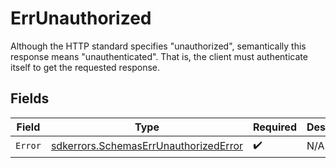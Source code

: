 # ErrUnauthorized

Although the HTTP standard specifies "unauthorized", semantically this response means "unauthenticated". That is, the client must authenticate itself to get the requested response.


## Fields

| Field                                                                                                 | Type                                                                                                  | Required                                                                                              | Description                                                                                           |
| ----------------------------------------------------------------------------------------------------- | ----------------------------------------------------------------------------------------------------- | ----------------------------------------------------------------------------------------------------- | ----------------------------------------------------------------------------------------------------- |
| `Error`                                                                                               | [sdkerrors.SchemasErrUnauthorizedError](../../../pkg/models/sdkerrors/schemaserrunauthorizederror.md) | :heavy_check_mark:                                                                                    | N/A                                                                                                   |